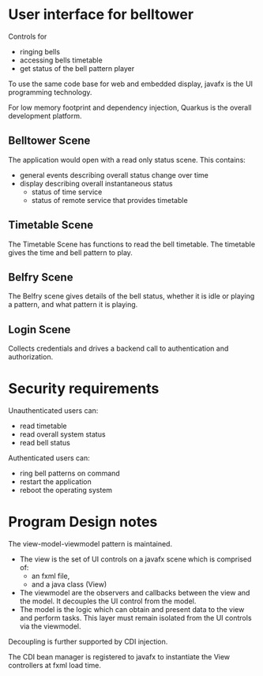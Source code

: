 

# User interface for belltower

Controls for
- ringing bells
- accessing bells timetable
- get status of the bell pattern player

To use the same code base for web and embedded display,
javafx is the UI programming technology.

For low memory footprint and dependency injection,
Quarkus is the overall development platform.

## Belltower Scene
The application would open with a read only status scene.
This contains:
- general events describing overall status change over time
- display describing overall instantaneous status
  - status of time service
  - status of remote service that provides timetable

## Timetable Scene

The Timetable Scene has functions to read the bell timetable.
The timetable gives the time and bell pattern to play.

## Belfry Scene

The Belfry scene gives details of the bell status,
whether it is idle or playing a pattern,
and what pattern it is playing.

## Login Scene

Collects credentials and drives a backend call to authentication and authorization.

# Security requirements

Unauthenticated users can:
- read timetable
- read overall system status
- read bell status

Authenticated users can:
- ring bell patterns on command
- restart the application
- reboot the operating system

# Program Design notes

The view-model-viewmodel pattern is maintained.

* The view is the set of UI controls on a javafx scene which is comprised of:
  * an fxml file,
  * and a java class (View)
* The viewmodel are the observers and callbacks between the view and the model.
It decouples the UI control from the model.
* The model is the logic which can obtain and present data to the view
and perform tasks.  This layer must remain isolated from the UI controls
via the viewmodel.

Decoupling is further supported by CDI injection.

The CDI bean manager is registered to javafx to
instantiate the View controllers at fxml load time.



